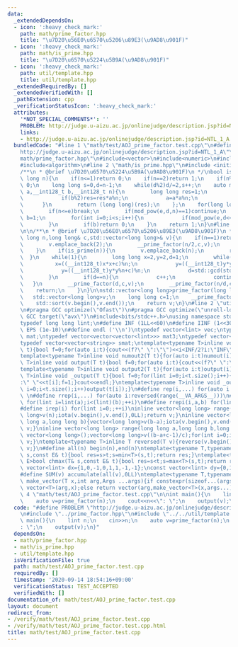 ```yaml
---
data:
  _extendedDependsOn:
  - icon: ':heavy_check_mark:'
    path: math/prime_factor.hpp
    title: "\u7D20\u56E0\u6570\u5206\u89E3(\u9AD8\u901F)"
  - icon: ':heavy_check_mark:'
    path: math/is_prime.hpp
    title: "\u7D20\u6570\u5224\u5B9A(\u9AD8\u901F)"
  - icon: ':heavy_check_mark:'
    path: util/template.hpp
    title: util/template.hpp
  _extendedRequiredBy: []
  _extendedVerifiedWith: []
  _pathExtension: cpp
  _verificationStatusIcon: ':heavy_check_mark:'
  attributes:
    '*NOT_SPECIAL_COMMENTS*': ''
    PROBLEM: http://judge.u-aizu.ac.jp/onlinejudge/description.jsp?id=NTL_1_A
    links:
    - http://judge.u-aizu.ac.jp/onlinejudge/description.jsp?id=NTL_1_A
  bundledCode: "#line 1 \"math/test/AOJ_prime_factor.test.cpp\"\n#define PROBLEM \"\
    http://judge.u-aizu.ac.jp/onlinejudge/description.jsp?id=NTL_1_A\"\n#line 2 \"\
    math/prime_factor.hpp\"\n#include<vector>\n#include<numeric>\n#include<cmath>\n\
    #include<algorithm>\n#line 2 \"math/is_prime.hpp\"\n#include <initializer_list>\n\
    /**\n * @brief \u7D20\u6570\u5224\u5B9A(\u9AD8\u901F)\n */\nbool is_prime(long\
    \ long n){\n    if(n<=1)return 0;\n    if(n==2)return 1;\n    if(n%2==0)return\
    \ 0;\n    long long s=0,d=n-1;\n    while(d%2)d/=2,s++;\n    auto mod_pow=[](__int128_t\
    \ a,__int128_t b,__int128_t n){\n        long long res=1;\n        while(b){\n\
    \            if(b%2)res=res*a%n;\n            a=a*a%n;\n            b/=2;\n  \
    \      }\n        return (long long)(res);\n    };\n    for(long long e:{2,3,5,7,11,13,17,19,23,29,31,37}){\n\
    \        if(n<=e)break;\n        if(mod_pow(e,d,n)==1)continue;\n        bool\
    \ b=1;\n        for(int i=0;i<s;i++){\n            if(mod_pow(e,d<<i,n)==n-1)b=0;\n\
    \        }\n        if(b)return 0;\n    }\n    return 1;\n}\n#line 7 \"math/prime_factor.hpp\"\
    \n\n/**\n * @brief \u7D20\u56E0\u6570\u5206\u89E3(\u9AD8\u901F)\n */\n\nvoid __prime_factor(long\
    \ long n,long long& c,std::vector<long long>& v){\n    if(n==1)return;\n    if(n%2==0){\n\
    \        v.emplace_back(2);\n        __prime_factor(n/2,c,v);\n        return;\n\
    \    }\n    if(is_prime(n)){\n        v.emplace_back(n);\n        return;\n  \
    \  }\n    while(1){\n        long long x=2,y=2,d=1;\n        while(d==1){\n  \
    \          x=((__int128_t)x*x+c)%n;\n            y=((__int128_t)y*y%n+c)%n;\n\
    \            y=((__int128_t)y*y%n+c)%n;\n            d=std::gcd(std::abs(x-y),n);\n\
    \        }\n        if(d==n){\n            c++;\n            continue;\n     \
    \   }\n        __prime_factor(d,c,v);\n        __prime_factor(n/d,c,v);\n    \
    \    return;\n    }\n}\n\nstd::vector<long long>prime_factor(long long n){\n \
    \   std::vector<long long>v;\n    long long c=1;\n    __prime_factor(n,c,v);\n\
    \    std::sort(v.begin(),v.end());\n    return v;\n}\n#line 2 \"util/template.hpp\"\
    \n#pragma GCC optimize(\"Ofast\")\n#pragma GCC optimize(\"unroll-loops\")\n#pragma\
    \ GCC target(\"avx\")\n#include<bits/stdc++.h>\nusing namespace std;\nstruct __INIT__{__INIT__(){cin.tie(0);ios::sync_with_stdio(false);cout<<fixed<<setprecision(15);}}__INIT__;\n\
    typedef long long lint;\n#define INF (1LL<<60)\n#define IINF (1<<30)\n#define\
    \ EPS (1e-10)\n#define endl ('\\n')\ntypedef vector<lint> vec;\ntypedef vector<vector<lint>>\
    \ mat;\ntypedef vector<vector<vector<lint>>> mat3;\ntypedef vector<string> svec;\n\
    typedef vector<vector<string>> smat;\ntemplate<typename T>inline void numout(T\
    \ t){bool f=0;for(auto i:t){cout<<(f?\" \":\"\")<<i<INF/2?i:\"INF\";f=1;}cout<<endl;}\n\
    template<typename T>inline void numout2(T t){for(auto i:t)numout(i);}\ntemplate<typename\
    \ T>inline void output(T t){bool f=0;for(auto i:t){cout<<(f?\" \":\"\")<<i;f=1;}cout<<endl;}\n\
    template<typename T>inline void output2(T t){for(auto i:t)output(i);}\ntemplate<typename\
    \ T>inline void _output(T t){bool f=0;for(lint i=0;i<t.size();i++){cout<<f?\"\"\
    :\" \"<<t[i];f=1;}cout<<endl;}\ntemplate<typename T>inline void _output2(T t){for(lint\
    \ i=0;i<t.size();i++)output(t[i]);}\n#define rep(i,...) for(auto i:range(__VA_ARGS__))\
    \ \n#define rrep(i,...) for(auto i:reversed(range(__VA_ARGS__)))\n#define repi(i,a,b)\
    \ for(lint i=lint(a);i<(lint)(b);++i)\n#define rrepi(i,a,b) for(lint i=lint(b)-1;i>=lint(a);--i)\n\
    #define irep(i) for(lint i=0;;++i)\ninline vector<long long> range(long long n){vector<long\
    \ long>v(n);iota(v.begin(),v.end(),0LL);return v;}\ninline vector<long long> range(long\
    \ long a,long long b){vector<long long>v(b-a);iota(v.begin(),v.end(),a);return\
    \ v;}\ninline vector<long long> range(long long a,long long b,long long c){if((b-a+c-1)/c<=0)return\
    \ vector<long long>();vector<long long>v((b-a+c-1)/c);for(int i=0;i<(int)v.size();++i)v[i]=i?v[i-1]+c:a;return\
    \ v;}\ntemplate<typename T>inline T reversed(T v){reverse(v.begin(),v.end());return\
    \ v;}\n#define all(n) begin(n),end(n)\ntemplate<typename T,typename E>bool chmin(T&\
    \ s,const E& t){bool res=s>t;s=min<T>(s,t);return res;}\ntemplate<typename T,typename\
    \ E>bool chmax(T& s,const E& t){bool res=s<t;s=max<T>(s,t);return res;}\nconst\
    \ vector<lint> dx={1,0,-1,0,1,1,-1,-1};\nconst vector<lint> dy={0,1,0,-1,1,-1,1,-1};\n\
    #define SUM(v) accumulate(all(v),0LL)\ntemplate<typename T,typename ...Args>auto\
    \ make_vector(T x,int arg,Args ...args){if constexpr(sizeof...(args)==0)return\
    \ vector<T>(arg,x);else return vector(arg,make_vector<T>(x,args...));}\n#line\
    \ 4 \"math/test/AOJ_prime_factor.test.cpp\"\n\nint main(){\n    lint n;\n    cin>>n;\n\
    \    auto v=prime_factor(n);\n    cout<<n<<\": \";\n    output(v);\n}\n"
  code: "#define PROBLEM \"http://judge.u-aizu.ac.jp/onlinejudge/description.jsp?id=NTL_1_A\"\
    \n#include \"../prime_factor.hpp\"\n#include \"../../util/template.hpp\"\n\nint\
    \ main(){\n    lint n;\n    cin>>n;\n    auto v=prime_factor(n);\n    cout<<n<<\"\
    : \";\n    output(v);\n}"
  dependsOn:
  - math/prime_factor.hpp
  - math/is_prime.hpp
  - util/template.hpp
  isVerificationFile: true
  path: math/test/AOJ_prime_factor.test.cpp
  requiredBy: []
  timestamp: '2020-09-14 18:54:16+09:00'
  verificationStatus: TEST_ACCEPTED
  verifiedWith: []
documentation_of: math/test/AOJ_prime_factor.test.cpp
layout: document
redirect_from:
- /verify/math/test/AOJ_prime_factor.test.cpp
- /verify/math/test/AOJ_prime_factor.test.cpp.html
title: math/test/AOJ_prime_factor.test.cpp
---
```

